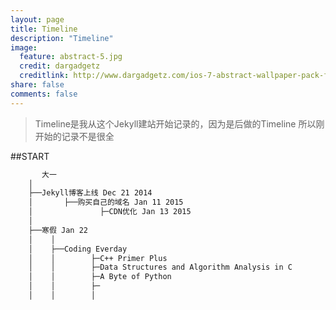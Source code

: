 ```yaml
---
layout: page
title: Timeline
description: "Timeline"
image:
  feature: abstract-5.jpg
  credit: dargadgetz
  creditlink: http://www.dargadgetz.com/ios-7-abstract-wallpaper-pack-for-iphone-5-and-ipod-touch-retina/
share: false
comments: false
---
```


>Timeline是我从这个Jekyll建站开始记录的，因为是后做的Timeline
>所以刚开始的记录不是很全

##START  

~~~ html 
       大一 
	│ 
	├──Jekyll博客上线 Dec 21 2014
	│       ├──购买自己的域名 Jan 11 2015
	│               ├─CDN优化 Jan 13 2015
	│
	├──寒假 Jan 22
	│    │
	│    ├──Coding Everday	
	│    │        ├─C++ Primer Plus
	│    │        ├─Data Structures and Algorithm Analysis in C 
	│    │        ├─A Byte of Python                    
	│    │        ├─
	│    │        │
~~~